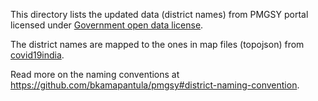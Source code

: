 This directory lists the updated data (district names) from PMGSY portal licensed under [Government open data license](https://data.gov.in/government-open-data-license-india).

The district names are mapped to the ones in map files (topojson) from [covid19india](https://github.com/covid19india/covid19india-react/tree/master/public/maps).

Read more on the naming conventions at https://github.com/bkamapantula/pmgsy#district-naming-convention.
